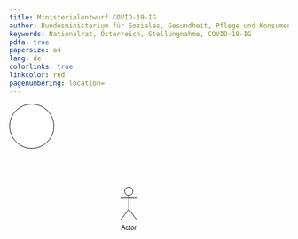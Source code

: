 ```yaml
---
title: Ministerialentwurf COVID-19-IG
author: Bundesministerium für Soziales, Gesundheit, Pflege und Konsumentenschutz
keywords: Nationalrat, Österreich, Stellungnahme, COVID-19-IG
pdfa: true
papersize: a4
lang: de
colorlinks: true
linkcolor: red
pagenumbering: location=
---
```



<svg xmlns="http://www.w3.org/2000/svg" xmlns:xlink="http://www.w3.org/1999/xlink" version="1.1" width="231px" viewBox="-0.5 -0.5 231 232" content="&lt;mxfile host=&quot;app.diagrams.net&quot; modified=&quot;2023-08-02T10:42:09.203Z&quot; agent=&quot;Mozilla/5.0 (X11; Linux x86_64) AppleWebKit/537.36 (KHTML, like Gecko) Chrome/114.0.0.0 Safari/537.36&quot; version=&quot;21.6.6&quot; etag=&quot;J25lQ9-QjT73Rj9KLsHX&quot; type=&quot;device&quot;&gt;&#10;  &lt;diagram id=&quot;djm3oy-B9HqYEsLqMQ33&quot; name=&quot;Seite-1&quot;&gt;&#10;    &lt;mxGraphModel dx=&quot;1399&quot; dy=&quot;814&quot; grid=&quot;1&quot; gridSize=&quot;10&quot; guides=&quot;1&quot; tooltips=&quot;1&quot; connect=&quot;1&quot; arrows=&quot;1&quot; fold=&quot;1&quot; page=&quot;1&quot; pageScale=&quot;1&quot; pageWidth=&quot;827&quot; pageHeight=&quot;1169&quot; math=&quot;0&quot; shadow=&quot;0&quot;&gt;&#10;      &lt;root&gt;&#10;        &lt;mxCell id=&quot;0&quot; /&gt;&#10;        &lt;mxCell id=&quot;1&quot; parent=&quot;0&quot; /&gt;&#10;        &lt;mxCell id=&quot;pKpyFqi9oN5T-qFyQErE-1&quot; value=&quot;&quot; style=&quot;ellipse;whiteSpace=wrap;html=1;aspect=fixed;&quot; vertex=&quot;1&quot; parent=&quot;1&quot;&gt;&#10;          &lt;mxGeometry x=&quot;200&quot; y=&quot;240&quot; width=&quot;80&quot; height=&quot;80&quot; as=&quot;geometry&quot; /&gt;&#10;        &lt;/mxCell&gt;&#10;        &lt;mxCell id=&quot;pKpyFqi9oN5T-qFyQErE-2&quot; value=&quot;Actor&quot; style=&quot;shape=umlActor;verticalLabelPosition=bottom;verticalAlign=top;html=1;outlineConnect=0;&quot; vertex=&quot;1&quot; parent=&quot;1&quot;&gt;&#10;          &lt;mxGeometry x=&quot;400&quot; y=&quot;390&quot; width=&quot;30&quot; height=&quot;60&quot; as=&quot;geometry&quot; /&gt;&#10;        &lt;/mxCell&gt;&#10;      &lt;/root&gt;&#10;    &lt;/mxGraphModel&gt;&#10;  &lt;/diagram&gt;&#10;&lt;/mxfile&gt;&#10;" onclick="(function(svg){var src=window.event.target||window.event.srcElement;while (src!=null&amp;&amp;src.nodeName.toLowerCase()!='a'){src=src.parentNode;}if(src==null){if(svg.wnd!=null&amp;&amp;!svg.wnd.closed){svg.wnd.focus();}else{var r=function(evt){if(evt.data=='ready'&amp;&amp;evt.source==svg.wnd){svg.wnd.postMessage(decodeURIComponent(svg.getAttribute('content')),'*');window.removeEventListener('message',r);}};window.addEventListener('message',r);svg.wnd=window.open('https://viewer.diagrams.net/?client=1&amp;page=0&amp;edit=_blank');}}})(this);" style="cursor:pointer;max-width:100%;max-height:232px;"><defs/><g><ellipse cx="40" cy="40" rx="40" ry="40" fill="rgb(255, 255, 255)" stroke="rgb(0, 0, 0)" pointer-events="all"/><ellipse cx="215" cy="157.5" rx="7.5" ry="7.5" fill="rgb(255, 255, 255)" stroke="rgb(0, 0, 0)" pointer-events="all"/><path d="M 215 165 L 215 190 M 215 170 L 200 170 M 215 170 L 230 170 M 215 190 L 200 210 M 215 190 L 230 210" fill="none" stroke="rgb(0, 0, 0)" stroke-miterlimit="10" pointer-events="all"/><g transform="translate(-0.5 -0.5)"><switch><foreignObject pointer-events="none" width="100%" height="100%" requiredFeatures="http://www.w3.org/TR/SVG11/feature#Extensibility" style="overflow: visible; text-align: left;"><div xmlns="http://www.w3.org/1999/xhtml" style="display: flex; align-items: unsafe flex-start; justify-content: unsafe center; width: 1px; height: 1px; padding-top: 217px; margin-left: 215px;"><div data-drawio-colors="color: rgb(0, 0, 0); " style="box-sizing: border-box; font-size: 0px; text-align: center;"><div style="display: inline-block; font-size: 12px; font-family: Helvetica; color: rgb(0, 0, 0); line-height: 1.2; pointer-events: all; white-space: nowrap;">Actor</div></div></div></foreignObject><text x="215" y="229" fill="rgb(0, 0, 0)" font-family="Helvetica" font-size="12px" text-anchor="middle">Actor</text></switch></g></g><switch><g requiredFeatures="http://www.w3.org/TR/SVG11/feature#Extensibility"/><a transform="translate(0,-5)" xlink:href="https://www.drawio.com/doc/faq/svg-export-text-problems" target="_blank"><text text-anchor="middle" font-size="10px" x="50%" y="100%">Text is not SVG - cannot display</text></a></switch></svg>
